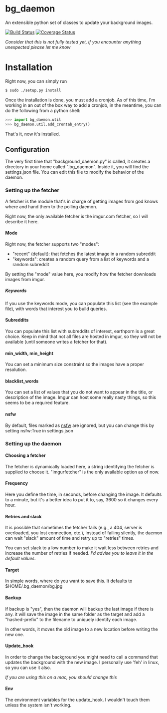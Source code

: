 # bg\_daemon
An extensible python set of classes to update your background images.

[![Build Status](https://travis-ci.org/SantiagoTorres/bg_daemon.svg?branch=master)](https://travis-ci.org/SantiagoTorres/bg_daemon)
[![Coverage Status](https://coveralls.io/repos/SantiagoTorres/bg_daemon/badge.svg)](https://coveralls.io/r/SantiagoTorres/bg_daemon)

*Consider that this is not fully tested yet, if you encounter anything
unexpected please let me know*

# Installation

Right now, you can simply run

```Bash
$ sudo ./setup.py install
```

Once the installation is done, you must add a cronjob. As of this time, I'm
working in an out of the box way to add a cronjob, in the meantime, you can
do the following from a python shell:

```python
>>> import bg_daemon.util
>>> bg_daemon.util.add_crontab_entry()
```

That's it, now it's installed.


## Configuration

The very first time that "background\_daemon.py" is called, it creates a
directory in your home called ".bg\_daemon". Inside it, you will find the
settings.json file. You can edit this file to modify the behavior of the
daemon.

### Setting up the fetcher

A fetcher is the module that's in charge of getting images from god knows
where and hand them to the polling daemon.

Right now, the only available fetcher is the imgur.com fetcher, so I will
describe it here.

#### Mode

Right now, the fetcher supports two "modes":

* "recent" (default): that fetches the latest image in a random subreddit
* "keywords": creates a random query from a list of keywords and a random
  subreddit

By setting the "mode" value here, you modify how the fetcher downloads images
from imgur.

##### Keywords

If you use the keywords mode, you can populate this list (see the example file),
with words that interest you to build queries.

#### Subreddits

You can populate this list with subreddits of interest, earthporn is a great
choice. Keep in mind that not all files are hosted in imgur, so they will
not be available (until someone writes a fetcher for that).

#### min_width, min_height

You can set a minimum size constraint so the images have a proper resolution.

#### blacklist\_words

You can set a list of values that you do not want to appear in the title,
or description of the image. Imgur can host some really nasty things, so
this seems to be a required feature.


#### nsfw

By default, files marked as
[nsfw](http://www.urbandictionary.com/define.php?term=NSFW&defid=248838) are
ignored, but you can change this by setting nsfw:True in settings.json


### Setting up the daemon

#### Choosing a fetcher

The fetcher is dynamically loaded here, a string identifying the fetcher is
supplied to choose it. "imgurfetcher" is the only available option as of now.

#### Frequency

Here you define the time, in seconds, before changing the image. It defaults to
a minute, but it's a better idea to put it to, say, 3600 so it changes every
hour.


#### Retries and slack

It is possible that sometimes the fetcher fails (e.g., a 404, server is
overloaded, you lost connection, etc.), instead of failing silently, the
daemon can wait "slack" amount of time and retry up to "retries" times.

You can set slack to a low number to make it wait less between retries and
increase the number of retries if needed. *I'd advise you to leave it in the
default values*.

#### Target

In simple words, where do you want to save this. It defaults to $HOME/.bg\_daemon/bg.jpg

#### Backup

If backup is "yes", then the daemon will backup the last image if there is any.
it will save the image in the same folder as the target and add a
"hashed-prefix" to the filename to uniquely identify each image.

In other words, it moves the old image to a new location before writing the new
one.

#### Update\_hook

In order to change the background you might need to call a command that updates
the background with the new image. I personally use 'feh' in linux, so you
can use it also.

*If you are using this on a mac, you should change this*

#### Env

The environment variables for the update\_hook. I wouldn't touch them unless
the system isn't working.




